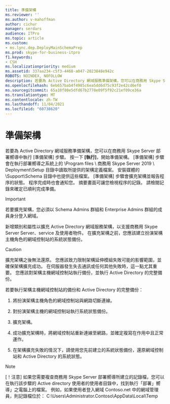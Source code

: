 ```yaml
---
title: 準備架構
ms.reviewer: ''
ms.author: v-mahoffman
author: cichur
manager: serdars
audience: ITPro
ms.topic: article
ms.custom:
- ms.lync.dep.DeployMainSchemaPrep
ms.prod: skype-for-business-itpro
f1.keywords:
- CSH
ms.localizationpriority: medium
ms.assetid: 337aa234-c5f3-4468-a047-2023848e942c
ROBOTS: NOINDEX, NOFOLLOW
description: 若要為 Active Directory 網域服務準備架構，您可以在商務用 Skype Server 部署嚮導中執行 [準備架構] 步驟。 按一下 [執行]，開始準備架構。
ms.openlocfilehash: 6eb657bab4f4985c6ea5dd6d75c93f2e42cd6ef0
ms.sourcegitcommit: 65a10f80e5dfd67b2778e09f5f92c21ef09ce36a
ms.translationtype: MT
ms.contentlocale: zh-TW
ms.lasthandoff: 11/04/2021
ms.locfileid: "60738620"
---
```

# <a name="prepare-schema"></a>準備架構
 
若要為 Active Directory 網域服務準備架構，您可以在商務用 Skype Server 部署嚮導中執行 [準備架構] 步驟。 按一下 **[執行]**，開始準備架構。 [準備架構] 步驟會在執行部署嚮導之系統上的 \Program files \ 商務用 Skype Server 2019 \ Deployment\Setup 目錄中讀取所提供的架構定義檔案。 安裝媒體的 \Support\Schema 目錄中也提供這些檔案。 [準備架構] 步驟會擴充架構並報告程序的狀態。 程序完成時也會通知您。 摘要畫面可讓您檢視程序的記錄。 請檢閱記錄來確定已順利完成準備。
  
> [!IMPORTANT]
> 若要擴充架構，您必須以 Schema Admins 群組和 Enterprise Admins 群組的成員身分登入網域。 
  
新增類別和屬性以擴充 Active Directory 網域服務架構，以支援商務用 Skype Server Server、service 及使用者物件。 在擴充架構之前，您應該建立扮演架構主機角色的網域控制站的系統狀態備份。 
  
> [!CAUTION]
> 擴充架構之後無法還原。 您應該致力限制架構延伸模組失敗可能的影響範圍，並確保架構擴充成功。 在伺服器發生失去通訊或任何其他失敗時，這一點尤其重要。 您應該對架構主機網域控制站執行備份，並執行 Active Directory 的完整備份。 
  
若要執行架構主機網域控制站的備份和 Active Directory 的完整備份：
  
1. 將扮演架構主機角色的網域控制站與網路切斷連線。
    
2. 對扮演架構主機的網域控制站執行系統狀態備份。
    
3. 擴充架構。
    
4. 成功擴充架構時，將網域控制站重新連線至網路，並確定複寫在作用中且正常運作。
    
5. 在架構擴充失敗的情況下，請使用您先前建立的系統狀態備份，還原網域控制站和 Active Directory 的系統狀態。
    
> [!NOTE]
> [！注意] 如果您需要複查商務用 Skype Server 部署嚮導所建立的記錄檔，您可以在執行該步驟的 Active directory 使用者的使用者目錄中，找到執行「部署」嚮導」之電腦上的檔案。 例如，如果使用者登入網域 Contoso.net 中的網域管理員，則記錄檔位於： C:\Users\Administrator.Contoso\AppData\Local\Temp 
  

